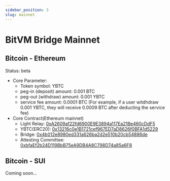 ```yaml
---
sidebar_position: 3
slug: mainnet
---
```


# BitVM Bridge Mainnet

## Bitcoin - Ethereum

Status: beta
- Core Parameter:
    - Token symbol: YBTC
    - peg-in (deposit) amount: 0.001 BTC
    - peg-out (withdraw) amount: 0.001 YBTC
    - service fee amount: 0.0001 BTC (For example, if a user witdhdraw 0.001 YBTC, they will receive 0.0009 BTC after deducting the service fee)
- Core Contract(Ethereum mainnet)
    - Light Relay: [0xA2609af22fd6900E9E3894a117Ea21Be460cDdF5](https://etherscan.io/address/0xA2609af22fd6900E9E3894a117Ea21Be460cDdF5)
    - YBTC(ERC20): [0x13216c0e1B1721cef967ED7aD8626f0BFA1d5229](https://etherscan.io/address/0x13216c0e1b1721cef967ed7ad8626f0bfa1d5229)
    - Bridge: [0x4b012e8980ed331a626ba2d2e510b20cb54886de](https://etherscan.io/address/0x4b012e8980ed331a626ba2d2e510b20cb54886de)
    - Attesting Committee: [0xbfaEf2b24D119BbB75eA9DB4A8C798D74a85a6F8](https://etherscan.io/address/0xbfaEf2b24D119BbB75eA9DB4A8C798D74a85a6F8)


## Bitcoin - SUI

Coming soon...

